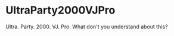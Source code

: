 UltraParty2000VJPro
===================

Ultra. Party. 2000. VJ. Pro. What don't you understand about this?
